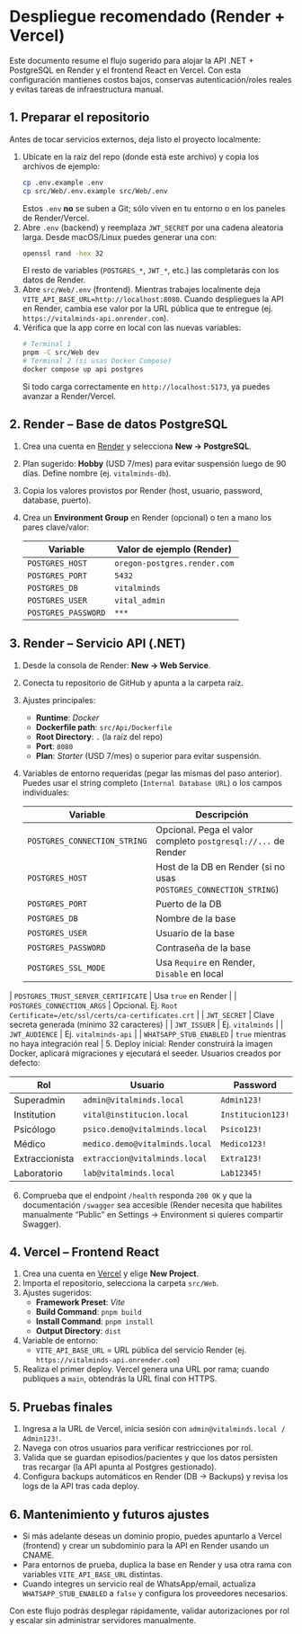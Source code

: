 # Despliegue recomendado (Render + Vercel)

Este documento resume el flujo sugerido para alojar la API .NET + PostgreSQL en Render y el frontend React en Vercel. Con esta configuración mantienes costos bajos, conservas autenticación/roles reales y evitas tareas de infraestructura manual.

## 1. Preparar el repositorio

Antes de tocar servicios externos, deja listo el proyecto localmente:

1. Ubícate en la raíz del repo (donde está este archivo) y copia los archivos de ejemplo:
   ```bash
   cp .env.example .env
   cp src/Web/.env.example src/Web/.env
   ```
   Estos `.env` **no** se suben a Git; sólo viven en tu entorno o en los paneles de Render/Vercel.
2. Abre `.env` (backend) y reemplaza `JWT_SECRET` por una cadena aleatoria larga. Desde macOS/Linux puedes generar una con:
   ```bash
   openssl rand -hex 32
   ```
   El resto de variables (`POSTGRES_*`, `JWT_*`, etc.) las completarás con los datos de Render.
3. Abre `src/Web/.env` (frontend). Mientras trabajes localmente deja `VITE_API_BASE_URL=http://localhost:8080`. Cuando despliegues la API en Render, cambia ese valor por la URL pública que te entregue (ej. `https://vitalminds-api.onrender.com`).
4. Vérifica que la app corre en local con las nuevas variables:
   ```bash
   # Terminal 1
   pnpm -C src/Web dev
   # Terminal 2 (si usas Docker Compose)
   docker compose up api postgres
   ```
   Si todo carga correctamente en `http://localhost:5173`, ya puedes avanzar a Render/Vercel.

## 2. Render – Base de datos PostgreSQL

1. Crea una cuenta en [Render](https://render.com) y selecciona **New → PostgreSQL**.
2. Plan sugerido: **Hobby** (USD 7/mes) para evitar suspensión luego de 90 días. Define nombre (ej. `vitalminds-db`).
3. Copia los valores provistos por Render (host, usuario, password, database, puerto).
4. Crea un **Environment Group** en Render (opcional) o ten a mano los pares clave/valor:

   | Variable             | Valor de ejemplo (Render)             |
   | -------------------- | -------------------------------------- |
   | `POSTGRES_HOST`      | `oregon-postgres.render.com`           |
   | `POSTGRES_PORT`      | `5432`                                 |
   | `POSTGRES_DB`        | `vitalminds`                           |
   | `POSTGRES_USER`      | `vital_admin`                          |
   | `POSTGRES_PASSWORD`  | `***`                                  |

## 3. Render – Servicio API (.NET)

1. Desde la consola de Render: **New → Web Service**.
2. Conecta tu repositorio de GitHub y apunta a la carpeta raíz.
3. Ajustes principales:
   - **Runtime**: *Docker*
   - **Dockerfile path**: `src/Api/Dockerfile`
   - **Root Directory**: `.` (la raíz del repo)
   - **Port**: `8080`
   - **Plan**: *Starter* (USD 7/mes) o superior para evitar suspensión.
4. Variables de entorno requeridas (pegar las mismas del paso anterior). Puedes usar el string completo (`Internal Database URL`) o los campos individuales:

   | Variable              | Descripción                                           |
   | --------------------- | ----------------------------------------------------- |
   | `POSTGRES_CONNECTION_STRING` | Opcional. Pega el valor completo `postgresql://...` de Render |
   | `POSTGRES_HOST`       | Host de la DB en Render (si no usas `POSTGRES_CONNECTION_STRING`) |
   | `POSTGRES_PORT`       | Puerto de la DB                                       |
   | `POSTGRES_DB`         | Nombre de la base                                     |
   | `POSTGRES_USER`       | Usuario de la base                                    |
   | `POSTGRES_PASSWORD`   | Contraseña de la base                                 |
   | `POSTGRES_SSL_MODE`   | Usa `Require` en Render, `Disable` en local           |
| `POSTGRES_TRUST_SERVER_CERTIFICATE` | Usa `true` en Render                    |
| `POSTGRES_CONNECTION_ARGS` | Opcional. Ej. `Root Certificate=/etc/ssl/certs/ca-certificates.crt` |
   | `JWT_SECRET`          | Clave secreta generada (mínimo 32 caracteres)         |
   | `JWT_ISSUER`          | Ej. `vitalminds`                                      |
   | `JWT_AUDIENCE`        | Ej. `vitalminds-api`                                  |
   | `WHATSAPP_STUB_ENABLED` | `true` mientras no haya integración real             |
5. Deploy inicial: Render construirá la imagen Docker, aplicará migraciones y ejecutará el seeder. Usuarios creados por defecto:

   | Rol            | Usuario                     | Password     |
   | -------------- | --------------------------- | ------------ |
   | Superadmin     | `admin@vitalminds.local`    | `Admin123!`  |
   | Institution    | `vital@institucion.local`   | `Institucion123!` |
   | Psicólogo      | `psico.demo@vitalminds.local` | `Psico123!` |
   | Médico         | `medico.demo@vitalminds.local` | `Medico123!` |
   | Extraccionista | `extraccion@vitalminds.local` | `Extra123!` |
   | Laboratorio    | `lab@vitalminds.local`      | `Lab12345!`  |

6. Comprueba que el endpoint `/health` responda `200 OK` y que la documentación `/swagger` sea accesible (Render necesita que habilites manualmente “Public” en Settings → Environment si quieres compartir Swagger).

## 4. Vercel – Frontend React

1. Crea una cuenta en [Vercel](https://vercel.com) y elige **New Project**.
2. Importa el repositorio, selecciona la carpeta `src/Web`.
3. Ajustes sugeridos:
   - **Framework Preset**: *Vite*
   - **Build Command**: `pnpm build`
   - **Install Command**: `pnpm install`
   - **Output Directory**: `dist`
4. Variable de entorno:
   - `VITE_API_BASE_URL` = URL pública del servicio Render (ej. `https://vitalminds-api.onrender.com`)
5. Realiza el primer deploy. Vercel genera una URL por rama; cuando publiques a `main`, obtendrás la URL final con HTTPS.

## 5. Pruebas finales

1. Ingresa a la URL de Vercel, inicia sesión con `admin@vitalminds.local / Admin123!`.
2. Navega con otros usuarios para verificar restricciones por rol.
3. Valida que se guardan episodios/pacientes y que los datos persisten tras recargar (la API apunta al Postgres gestionado).
4. Configura backups automáticos en Render (DB → Backups) y revisa los logs de la API tras cada deploy.

## 6. Mantenimiento y futuros ajustes

- Si más adelante deseas un dominio propio, puedes apuntarlo a Vercel (frontend) y crear un subdominio para la API en Render usando un CNAME.
- Para entornos de prueba, duplica la base en Render y usa otra rama con variables `VITE_API_BASE_URL` distintas.
- Cuando integres un servicio real de WhatsApp/email, actualiza `WHATSAPP_STUB_ENABLED` a `false` y configura los proveedores necesarios.

Con este flujo podrás desplegar rápidamente, validar autorizaciones por rol y escalar sin administrar servidores manualmente.
